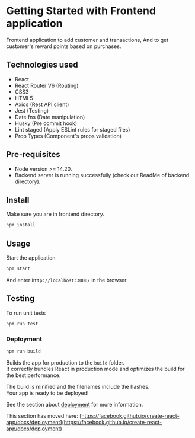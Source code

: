 # Getting Started with Frontend application
Frontend application to add customer and transactions, And to get customer's reward points based on purchases.

## Technologies used
- React
- React Router V6 (Routing)
- CSS3
- HTML5
- Axios (Rest API client)
- Jest (Testing)
- Date fns (Date manipulation)
- Husky (Pre commit hook)
- Lint staged (Apply ESLint rules for staged files)
- Prop Types (Component's props validation)

## Pre-requisites
- Node version >= 14.20.
- Backend server is running successfully (check out ReadMe of backend directory).

## Install
Make sure you are in frontend directory.

```sh
npm install
```

## Usage
Start the application

```sh
npm start
```

And enter `http://localhost:3000/` in the browser

## Testing
To run unit tests

```sh
npm run test
```

### Deployment

```sh
npm run build
```

Builds the app for production to the `build` folder.\
It correctly bundles React in production mode and optimizes the build for the best performance.

The build is minified and the filenames include the hashes.\
Your app is ready to be deployed!

See the section about [deployment](https://facebook.github.io/create-react-app/docs/deployment) for more information.

This section has moved here: [https://facebook.github.io/create-react-app/docs/deployment](https://facebook.github.io/create-react-app/docs/deployment)
